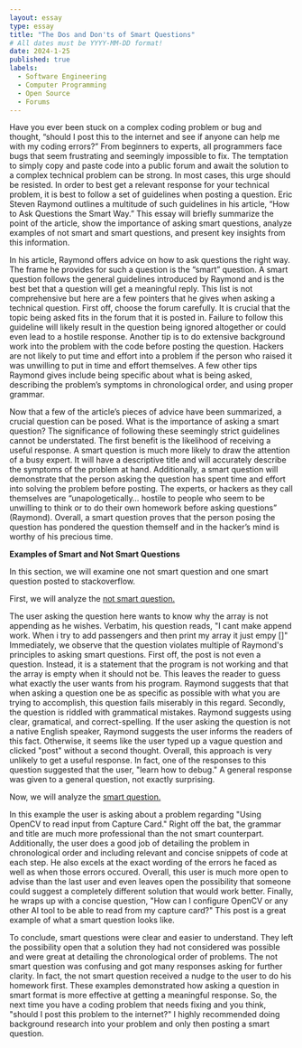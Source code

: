 ```yaml
---
layout: essay
type: essay
title: "The Dos and Don'ts of Smart Questions"
# All dates must be YYYY-MM-DD format!
date: 2024-1-25
published: true
labels:
  - Software Engineering
  - Computer Programming
  - Open Source
  - Forums
---
```


Have you ever been stuck on a complex coding problem or bug and thought, “should I post this to the internet and see if anyone can help me with my coding errors?” From beginners to experts, all programmers face bugs that seem frustrating and seemingly impossible to fix. The temptation to simply copy and paste code into a public forum and await the solution to a complex technical problem can be strong. In most cases, this urge should be resisted. In order to best get a relevant response for your technical problem, it is best to follow a set of guidelines when posting a question. Eric Steven Raymond outlines a multitude of such guidelines in his article, “How to Ask Questions the Smart Way.” This essay will briefly summarize the point of the article, show the importance of asking smart questions, analyze examples of not smart and smart questions, and present key insights from this information.


In his article, Raymond offers advice on how to ask questions the right way. The frame he provides for such a question is the “smart” question. A smart question follows the general guidelines introduced by Raymond and is the best bet that a question will get a meaningful reply. This list is not comprehensive but here are a few pointers that he gives when asking a technical question. First off, choose the forum carefully. It is crucial that the topic being asked fits in the forum that it is posted in. Failure to follow this guideline will likely result in the question being ignored altogether or could even lead to a hostile response. Another tip is to do extensive background work into the problem with the code before posting the question. Hackers are not likely to put time and effort into a problem if the person who raised it was unwilling to put in time and effort themselves. A few other tips Raymond gives include being specific about what is being asked, describing the problem’s symptoms in chronological order, and using proper grammar.


Now that a few of the article’s pieces of advice have been summarized, a crucial question can be posed. What is the importance of asking a smart question? The significance of following these seemingly strict guidelines cannot be understated. The first benefit is the likelihood of receiving a useful response. A smart question is much more likely to draw the attention of a busy expert. It will have a descriptive title and will accurately describe the symptoms of the problem at hand. Additionally, a smart question will demonstrate that the person asking the question has spent time and effort into solving the problem before posting. The experts, or hackers as they call themselves are “unapologetically… hostile to people who seem to be unwilling to think or to do their own homework before asking questions” (Raymond). Overall, a smart question proves that the person posing the question has pondered the question themself and in the hacker’s mind is worthy of his precious time. 

**Examples of Smart and Not Smart Questions**

In this section, we will examine one not smart question and one smart question posted to stackoverflow. 

First, we will analyze the [not smart question.](https://stackoverflow.com/questions/77882352/problem-appending-an-array-and-printing-it-in-python)

The user asking the question here wants to know why the array is not appending as he wishes. Verbatim, his question reads, "I cant make append work. When i try to add passengers and then print my array it just empy []" Immediately, we observe that the question violates multiple of Raymond's principles to asking smart questions. First off, the post is not even a question. Instead, it is a statement that the program is not working and that the array is empty when it should not be. This leaves the reader to guess what exactly the user wants from his program. Raymond suggests that that when asking a question one be as specific as possible with what you are trying to accomplish, this question fails miserably in this regard. Secondly, the question is riddled with grammatical mistakes. Raymond suggests using clear, gramatical, and correct-spelling. If the user asking the question is not a native English speaker, Raymond suggests the user informs the readers of this fact. Otherwise, it seems like the user typed up a vague question and clicked "post" without a second thought. Overall, this approach is very unlikely to get a useful response. In fact, one of the responses to this question suggested that the user, "learn how to debug." A general response was given to a general question, not exactly surprising.

Now, we will analyze the [smart question.](https://stackoverflow.com/questions/77883353/using-opencv-to-read-input-from-capture-card)

In this example the user is asking about a problem regarding "Using OpenCV to read input from Capture Card." Right off the bat, the grammar and title are much more professional than the not smart counterpart. Additionally, the user does a good job of detailing the problem in chronological order and including relevant and concise snippets of code at each step. He also excels at the exact wording of the errors he faced as well as when those errors occured. Overall, this user is much more open to advise than the last user and even leaves open the possibility that someone could suggest a completely different solution that would work better. Finally, he wraps up with a concise question, "How can I configure OpenCV or any other AI tool to be able to read from my capture card?" This post is a great example of what a smart question looks like.

To conclude, smart questions were clear and easier to understand. They left the possibility open that a solution they had not considered was possible and were great at detailing the chronological order of problems. The not smart question was confusing and got many responses asking for further clarity. In fact, the not smart question received a nudge to the user to do his homework first. These examples demonstrated how asking a question in smart format is more effective at getting a meaningful response. So, the next time you have a coding problem that needs fixing and you think, "should I post this problem to the internet?" I highly recommended doing background research into your problem and only then posting a smart question.
